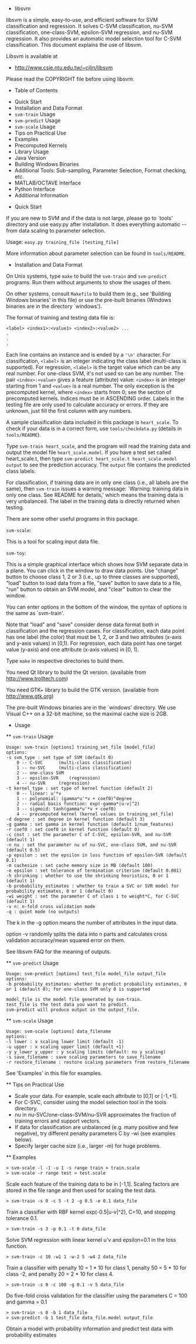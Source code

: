 * libsvm 

libsvm is a simple, easy-to-use, and efficient software for SVM
classification and regression. It solves C-SVM classification, nu-SVM
classification, one-class-SVM, epsilon-SVM regression, and nu-SVM
regression. It also provides an automatic model selection tool for
C-SVM classification. This document explains the use of libsvm.

Libsvm is available at

* http://www.csie.ntu.edu.tw/~cjlin/libsvm

Please read the COPYRIGHT file before using libsvm.

* Table of Contents

- Quick Start
- Installation and Data Format
- `svm-train` Usage
- `svm-predict` Usage
- `svm-scale` Usage
- Tips on Practical Use
- Examples
- Precomputed Kernels 
- Library Usage
- Java Version
- Building Windows Binaries
- Additional Tools: Sub-sampling, Parameter Selection, Format checking, etc.
- MATLAB/OCTAVE Interface
- Python Interface
- Additional Information

* Quick Start

If you are new to SVM and if the data is not large, please go to 
`tools' directory and use easy.py after installation. It does 
everything automatic -- from data scaling to parameter selection.

Usage: `easy.py training_file [testing_file]`

More information about parameter selection can be found in
`tools/README`.

* Installation and Data Format

On Unix systems, type `make` to build the `svm-train` and `svm-predict`
programs. Run them without arguments to show the usages of them.

On other systems, consult `Makefile` to build them (e.g., see
'Building Windows binaries' in this file) or use the pre-built
binaries (Windows binaries are in the directory `windows').

The format of training and testing data file is:

```
<label> <index1>:<value1> <index2>:<value2> ...
.
.
.
```

Each line contains an instance and is ended by a `'\n'` character.  For
classification, `<label>` is an integer indicating the class label
(multi-class is supported). For regression, `<label>` is the target
value which can be any real number. For one-class SVM, it's not used
so can be any number.  The pair `<index>:<value>` gives a feature
(attribute) value: `<index>` is an integer starting from 1 and `<value>`
is a real number. The only exception is the precomputed kernel, where
`<index>` starts from 0; see the section of precomputed kernels. Indices
must be in ASCENDING order. Labels in the testing file are only used
to calculate accuracy or errors. If they are unknown, just fill the
first column with any numbers.

A sample classification data included in this package is
`heart_scale`. To check if your data is in a correct form, use
`tools/checkdata.py` (details in `tools/README`).

Type `svm-train heart_scale`, and the program will read the training
data and output the model file `heart_scale.model`. If you have a test
set called heart_scale.t, then type `svm-predict heart_scale.t
heart_scale.model output` to see the prediction accuracy. The `output`
file contains the predicted class labels.

For classification, if training data are in only one class (i.e., all
labels are the same), then `svm-train` issues a warning message:
`Warning: training data in only one class. See README for details,'
which means the training data is very unbalanced. The label in the
training data is directly returned when testing.

There are some other useful programs in this package.

`svm-scale`:

This is a tool for scaling input data file.		

`svm-toy`:

This is a simple graphical interface which shows how SVM
separate data in a plane. You can click in the window to 
draw data points. Use "change" button to choose class 
1, 2 or 3 (i.e., up to three classes are supported), "load"
button to load data from a file, "save" button to save data to
a file, "run" button to obtain an SVM model, and "clear"
button to clear the window.

You can enter options in the bottom of the window, the syntax of
options is the same as `svm-train'.

Note that "load" and "save" consider dense data format both in
classification and the regression cases. For classification,
each data point has one label (the color) that must be 1, 2,
or 3 and two attributes (x-axis and y-axis values) in
[0,1). For regression, each data point has one target value
(y-axis) and one attribute (x-axis values) in [0, 1).

Type `make` in respective directories to build them.

You need Qt library to build the Qt version.
(available from http://www.trolltech.com)

You need GTK+ library to build the GTK version.
(available from http://www.gtk.org)

The pre-built Windows binaries are in the `windows'
directory. We use Visual C++ on a 32-bit machine, so the
maximal cache size is 2GB.

* Usage

** `svm-train` Usage

```
Usage: svm-train [options] training_set_file [model_file]
options:
-s svm_type : set type of SVM (default 0)
	0 -- C-SVC		(multi-class classification)
	1 -- nu-SVC		(multi-class classification)
	2 -- one-class SVM	
	3 -- epsilon-SVR	(regression)
	4 -- nu-SVR		(regression)
-t kernel_type : set type of kernel function (default 2)
	0 -- linear: u'*v
	1 -- polynomial: (gamma*u'*v + coef0)^degree
	2 -- radial basis function: exp(-gamma*|u-v|^2)
	3 -- sigmoid: tanh(gamma*u'*v + coef0)
	4 -- precomputed kernel (kernel values in training_set_file)
-d degree : set degree in kernel function (default 3)
-g gamma : set gamma in kernel function (default 1/num_features)
-r coef0 : set coef0 in kernel function (default 0)
-c cost : set the parameter C of C-SVC, epsilon-SVR, and nu-SVR (default 1)
-n nu : set the parameter nu of nu-SVC, one-class SVM, and nu-SVR (default 0.5)
-p epsilon : set the epsilon in loss function of epsilon-SVR (default 0.1)
-m cachesize : set cache memory size in MB (default 100)
-e epsilon : set tolerance of termination criterion (default 0.001)
-h shrinking : whether to use the shrinking heuristics, 0 or 1 (default 1)
-b probability_estimates : whether to train a SVC or SVR model for probability estimates, 0 or 1 (default 0)
-wi weight : set the parameter C of class i to weight*C, for C-SVC (default 1)
-v n: n-fold cross validation mode
-q : quiet mode (no outputs)
```

The k in the -g option means the number of attributes in the input data.

option -v randomly splits the data into n parts and calculates cross
validation accuracy/mean squared error on them.

See libsvm FAQ for the meaning of outputs.

** `svm-predict` Usage

```
Usage: svm-predict [options] test_file model_file output_file
options:
-b probability_estimates: whether to predict probability estimates, 0 or 1 (default 0); for one-class SVM only 0 is supported

model_file is the model file generated by svm-train.
test_file is the test data you want to predict.
svm-predict will produce output in the output_file.
```

** `svm-scale` Usage

```
Usage: svm-scale [options] data_filename
options:
-l lower : x scaling lower limit (default -1)
-u upper : x scaling upper limit (default +1)
-y y_lower y_upper : y scaling limits (default: no y scaling)
-s save_filename : save scaling parameters to save_filename
-r restore_filename : restore scaling parameters from restore_filename
```

See 'Examples' in this file for examples.

** Tips on Practical Use

* Scale your data. For example, scale each attribute to [0,1] or [-1,+1].
* For C-SVC, consider using the model selection tool in the tools directory.
* nu in nu-SVC/one-class-SVM/nu-SVR approximates the fraction of training
  errors and support vectors.
* If data for classification are unbalanced (e.g. many positive and
  few negative), try different penalty parameters C by -wi (see
  examples below).
* Specify larger cache size (i.e., larger -m) for huge problems.

** Examples

```
> svm-scale -l -1 -u 1 -s range train > train.scale
> svm-scale -r range test > test.scale
```

Scale each feature of the training data to be in [-1,1]. Scaling
factors are stored in the file range and then used for scaling the
test data.

```
> svm-train -s 0 -c 5 -t 2 -g 0.5 -e 0.1 data_file 
```

Train a classifier with RBF kernel exp(-0.5|u-v|^2), C=10, and
stopping tolerance 0.1.

```
> svm-train -s 3 -p 0.1 -t 0 data_file
```

Solve SVM regression with linear kernel u'v and epsilon=0.1
in the loss function.

```
> svm-train -c 10 -w1 1 -w-2 5 -w4 2 data_file
```

Train a classifier with penalty 10 = 1 * 10 for class 1, penalty 50 =
5 * 10 for class -2, and penalty 20 = 2 * 10 for class 4.

```
> svm-train -s 0 -c 100 -g 0.1 -v 5 data_file
```

Do five-fold cross validation for the classifier using
the parameters C = 100 and gamma = 0.1

```
> svm-train -s 0 -b 1 data_file
> svm-predict -b 1 test_file data_file.model output_file
```

Obtain a model with probability information and predict test data with
probability estimates